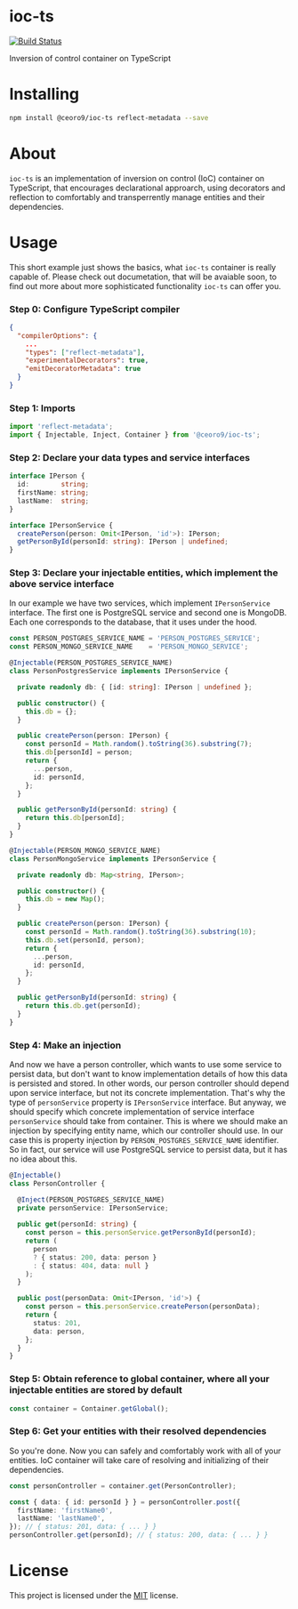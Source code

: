 # ioc-ts

[![Build Status](https://travis-ci.org/ceoro9/ioc-ts.svg?branch=master)](https://travis-ci.org/ceoro9/ioc-ts)

Inversion of control container on TypeScript

# Installing
```sh
npm install @ceoro9/ioc-ts reflect-metadata --save
```

# About
`ioc-ts` is an implementation of inversion on control (IoC) container on TypeScript, that encourages declarational approarch, using decorators and reflection to comfortably and transperrently manage entities and their dependencies.

# Usage
This short example just shows the basics, what `ioc-ts` container is really capable of. Please check out documetation, that will be avaiable soon, to find out more about more sophisticated functionality `ioc-ts` can offer you.

### Step 0: Configure TypeScript compiler
```json
{
  "compilerOptions": {
    ...
    "types": ["reflect-metadata"],
    "experimentalDecorators": true,
    "emitDecoratorMetadata": true
  }
}
```

### Step 1: Imports
```ts
import 'reflect-metadata';
import { Injectable, Inject, Container } from '@ceoro9/ioc-ts';
```


### Step 2: Declare your data types and service interfaces
```ts
interface IPerson {
  id:        string;
  firstName: string;
  lastName:  string;
}

interface IPersonService {
  createPerson(person: Omit<IPerson, 'id'>): IPerson;
  getPersonById(personId: string): IPerson | undefined;
}
```

### Step 3: Declare your injectable entities, which implement the above service interface
In our example we have two services, which implement `IPersonService` interface. The first one is PostgreSQL service and second one is MongoDB. Each one corresponds to the database, that it uses under the hood.
```ts
const PERSON_POSTGRES_SERVICE_NAME = 'PERSON_POSTGRES_SERVICE';
const PERSON_MONGO_SERVICE_NAME    = 'PERSON_MONGO_SERVICE';

@Injectable(PERSON_POSTGRES_SERVICE_NAME)
class PersonPostgresService implements IPersonService {

  private readonly db: { [id: string]: IPerson | undefined };

  public constructor() {
    this.db = {};
  }

  public createPerson(person: IPerson) {
    const personId = Math.random().toString(36).substring(7);
    this.db[personId] = person;
    return {
      ...person,
      id: personId,
    };
  }

  public getPersonById(personId: string) {
    return this.db[personId];
  }
}

@Injectable(PERSON_MONGO_SERVICE_NAME)
class PersonMongoService implements IPersonService {

  private readonly db: Map<string, IPerson>;

  public constructor() {
    this.db = new Map();
  }

  public createPerson(person: IPerson) {
    const personId = Math.random().toString(36).substring(10);
    this.db.set(personId, person);
    return {
      ...person,
      id: personId,
    };
  }

  public getPersonById(personId: string) {
    return this.db.get(personId);
  }
}
```

### Step 4: Make an injection
And now we have a person controller, which wants to use some service to persist data, but don't want to know implementation details of how this data is persisted and stored. In other words, our person controller should depend upon service interface, but not its concrete implementation. That's why the type of `personService` property is `IPersonService` interface. But anyway, we should specify which concrete implementation of service interface `personService` should take from container. This is where we should make an injection by specifying entity name, which our controller should use. In our case this is property injection by `PERSON_POSTGRES_SERVICE_NAME` identifier. So in fact, our service will use PostgreSQL service to persist data, but it has no idea about this.
```ts
@Injectable()
class PersonController {

  @Inject(PERSON_POSTGRES_SERVICE_NAME)
  private personService: IPersonService;
  
  public get(personId: string) {
    const person = this.personService.getPersonById(personId);
    return (
      person
      ? { status: 200, data: person }
      : { status: 404, data: null }
    );
  }

  public post(personData: Omit<IPerson, 'id'>) {
    const person = this.personService.createPerson(personData);
    return {
      status: 201,
      data: person,
    };
  }
}
```

### Step 5: Obtain reference to global container, where all your injectable entities are stored by default
```ts
const container = Container.getGlobal();
```

### Step 6: Get your entities with their resolved dependencies
So you're done. Now you can safely and comfortably work with all of your entities. IoC container will take care of resolving and initializing of their dependencies.
```ts
const personController = container.get(PersonController);

const { data: { id: personId } } = personController.post({
  firstName: 'firstName0',
  lastName: 'lastName0',
}); // { status: 201, data: { ... } }
personController.get(personId); // { status: 200, data: { ... } }
```

# License
This project is licensed under the [MIT](https://choosealicense.com/licenses/mit/) license.
